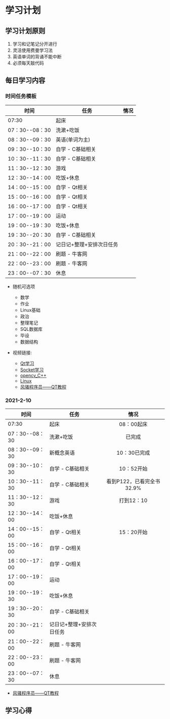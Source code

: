 # 学习计划

## 学习计划原则

1. 学习和记笔记分开进行
2. 灵活使用费曼学习法
3. 英语单词的背诵不能中断
4. 必须每天敲代码

## 每日学习内容

### 时间任务模板

|时间|任务|情况|
|--|--|:--:|
|07:30|起床||
|07：30--08：30|洗漱+吃饭||
|08：30--09：30|英语(单词为主)||
|09：30--10：30|自学 - C基础相关||
|10：30--11：30|自学 - C基础相关||
|11：30--12：30|游戏||
|12：30--14：00|吃饭+休息||
|14：00--15：00|自学 - Qt相关||
|15：00--16：00|自学 - Qt相关||
|16：00--17：00|自学 - Qt相关||
|17：00--19：00|运动||
|19：00--19：30|吃饭+休息||
|19：30--20：30|自学 - C基础相关||
|20：30--21：00|记日记+整理+安排次日任务||
|21：00--22：00|刷题 - 牛客网||
|22：00--23：00|刷题 - 牛客网||
|23：00--07：30|休息||

- 随机可选项

  - 数学
  - 作业
  - Linux基础
  - 政治
  - 整理笔记
  - SQL数据库
  - 毕设
  - 数据结构

- 视频链接:
  - [Qt学习](https://www.bilibili.com/video/BV1g4411H78N?from=search&seid=9976499250841922915)
  - [Socket学习](https://www.bilibili.com/video/BV11Z4y157RY?p=4&t=323)
  - [opencv_C++](https://www.bilibili.com/video/BV1Q54y1z7kz?from=search&seid=1172760931550556610)
  - [Linux](https://www.bilibili.com/video/BV1mW411i7Qf?from=search&seid=580076531214771799)
  - [风骚程序员——QT教程](https://www.bilibili.com/video/BV1Qp4y167dD?p=6)

### 2021-2-10

|时间|任务|情况|
|--|--|:--:|
|07:30|起床|08：00起床|
|07：30--08：30|洗漱+吃饭|已完成|
|08：30--09：30|新概念英语|10：30已完成|
|09：30--10：30|自学 - C基础相关|10：52开始|
|10：30--11：30|自学 - C基础相关|看到P122，已看完全书32.9%|
|11：30--12：30|游戏|打到12：10|
|12：30--14：00|吃饭+休息||
|14：00--15：00|自学 - Qt相关|15：20开始|
|15：00--16：00|自学 - Qt相关||
|16：00--17：00|自学 - Qt相关||
|17：00--19：00|运动||
|19：00--19：30|吃饭+休息||
|19：30--20：30|自学 - C基础相关||
|20：30--21：00|记日记+整理+安排次日任务||
|21：00--22：00|刷题 - 牛客网||
|22：00--23：00|刷题 - 牛客网||
|23：00--07：30|休息||

- [风骚程序员——QT教程](https://www.bilibili.com/video/BV1Qp4y167dD?p=6)

## 学习心得
